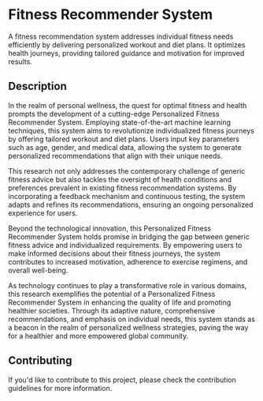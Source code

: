 # Fitness Recommender System

A fitness recommendation system addresses individual fitness needs efficiently by delivering
personalized workout and diet plans. It optimizes health journeys, providing tailored guidance
and motivation for improved results.


## Description

In the realm of personal wellness, the quest for optimal fitness and health prompts the development of a cutting-edge Personalized Fitness Recommender System. Employing state-of-the-art machine learning techniques, this system aims to revolutionize individualized fitness journeys by offering tailored workout and diet plans. Users input key parameters such as age, gender, and medical data, allowing the system to generate personalized recommendations that align with their unique needs.

This research not only addresses the contemporary challenge of generic fitness advice but also tackles the oversight of health conditions and preferences prevalent in existing fitness recommendation systems. By incorporating a feedback mechanism and continuous testing, the system adapts and refines its recommendations, ensuring an ongoing personalized experience for users.

Beyond the technological innovation, this Personalized Fitness Recommender System holds promise in bridging the gap between generic fitness advice and individualized requirements. By empowering users to make informed decisions about their fitness journeys, the system contributes to increased motivation, adherence to exercise regimens, and overall well-being.

As technology continues to play a transformative role in various domains, this research exemplifies the potential of a Personalized Fitness Recommender System in enhancing the quality of life and promoting healthier societies. Through its adaptive nature, comprehensive recommendations, and emphasis on individual needs, this system stands as a beacon in the realm of personalized wellness strategies, paving the way for a healthier and more empowered global community.

## Contributing

If you'd like to contribute to this project, please check the contribution guidelines for more information.
